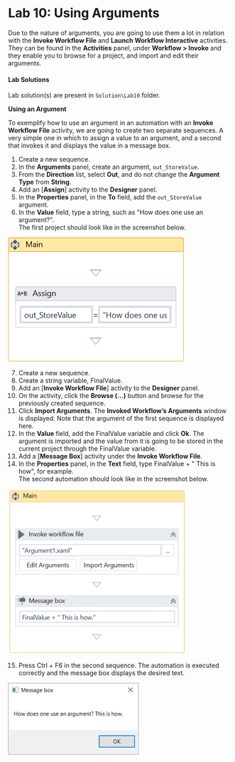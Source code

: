
Lab 10: Using Arguments
=======================

Due to the nature of arguments, you are going to use them a lot in
relation with the **Invoke Workflow File** and **Launch Workflow
Interactive** activities. They can be found in the **Activities** panel,
under **Workflow \> Invoke** and they enable you to browse for a
project, and import and edit their arguments.


#### Lab Solutions
Lab solution(s) are present in `Solution\Lab10` folder.

**Using an Argument**

To exemplify how to use an argument in an automation with an **Invoke Workflow File** activity, we are going to create two separate sequences.
A very simple one in which to assign a value to an argument, and a
second that invokes it and displays the value in a message box.

1.  Create a new sequence.
2.  In the **Arguments** panel, create an argument,
    `out_StoreValue`.
3.  From the **Direction** list, select **Out**, and do not change the
    **Argument Type** from **String**.
4.  Add an [**Assign**]
    activity to the **Designer** panel.
5.  In the **Properties** panel, in the **To** field, add the
    `out_StoreValue` argument.
6.  In the **Value** field, type a string, such as "How does one use an
    argument?".\
     The first project should look like in the screenshot below.

![](./images/409eee8-image_83.png "Click to close...")

7.  Create a new sequence.
8.  Create a string variable,
    FinalValue.
9.  Add an [**Invoke Workflow File**]
    activity to the **Designer** panel.
10. On the activity, click the **Browse (…)** button and browse for the
    previously created sequence.
11. Click **Import Arguments**. The **Invoked Workflow’s Arguments**
    window is displayed. Note that the argument of the first sequence is
    displayed here.
12. In the **Value** field, add the
    FinalValue variable and click **Ok**. The argument is imported and
    the value from it is going to be stored in the current project
    through the
    FinalValue variable.
13. Add a [**Message Box**] activity
    under the **Invoke Workflow File**.
14. In the **Properties** panel, in the **Text** field, type
    FinalValue + " This is how", for example.\
     The second automation should look like in the screenshot below.

![](./images/594f5bf-image_84.png "Click to close...")

15. Press Ctrl + F6 in the second sequence. The automation is executed
    correctly and the message box displays the desired text.

![](./images/cb6d521-image_85.png "Click to close...")
